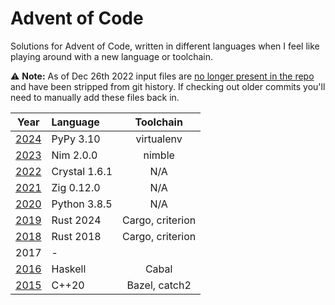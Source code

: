 # Advent of Code #

Solutions for Advent of Code, written in different languages when I feel like playing around with a new language or toolchain.

:warning: **Note:** As of Dec 26th 2022 input files are [no longer present in the repo](https://old.reddit.com/r/adventofcode/wiki/faqs/copyright/inputs) and have been stripped from git history. If checking out older commits you'll need to manually add these files back in.

| Year                    | Language       | Toolchain        |
| :---------------------: | :------------- | :--------------: |
| [2024](./2024-pypy)     | PyPy 3.10      | virtualenv       |
| [2023](./2023-nim)      | Nim 2.0.0      | nimble           |
| [2022](./2022-crystal)  | Crystal 1.6.1  | N/A              |
| [2021](./2021-zig)      | Zig 0.12.0     | N/A              |
| [2020](./2020-python)   | Python 3.8.5   | N/A              |
| [2019](./2018-rust2024) | Rust 2024      | Cargo, criterion |
| [2018](./2018-rust)     | Rust 2018      | Cargo, criterion |
| 2017                    | -              |                  |
| [2016](./2016-haskell)  | Haskell        | Cabal            |
| [2015](./2015-cpp)      | C++20          | Bazel, catch2    |
